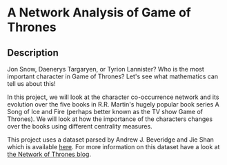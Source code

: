 # A Network Analysis of Game of Thrones
## Description
Jon Snow, Daenerys Targaryen, or Tyrion Lannister? Who is the most important character in Game of Thrones? Let's see what mathematics can tell us about this!

In this project, we will look at the character co-occurrence network and its evolution over the five books in R.R. Martin's hugely popular book series A Song of Ice and Fire (perhaps better known as the TV show Game of Thrones). We will look at how the importance of the characters changes over the books using different centrality measures.

This project uses a dataset parsed by Andrew J. Beveridge and Jie Shan which is available [here](https://github.com/mathbeveridge/asoiaf). For more information on this dataset have a look at [the Network of Thrones blog](https://networkofthrones.wordpress.com/).